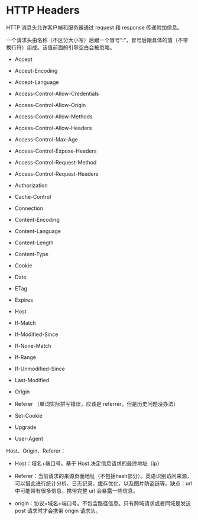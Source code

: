# HTTP Headers

HTTP 消息头允许客户端和服务器通过 request 和 response 传递附加信息。

一个请求头由名称（不区分大小写）后跟一个冒号“:”，冒号后跟具体的值（不带换行符）组成。该值前面的引导空白会被忽略。

- Accept
- Accept-Encoding
- Accept-Language

- Access-Control-Allow-Credentials
- Access-Control-Allow-Origin
- Access-Control-Allow-Methods
- Access-Control-Allow-Headers
- Access-Control-Max-Age
- Access-Control-Expose-Headers
- Access-Control-Request-Method
- Access-Control-Request-Headers

- Authorization

- Cache-Control

- Connection

- Content-Encoding
- Content-Language
- Content-Length
- Content-Type

- Cookie

- Date
- ETag
- Expires
- Host
- If-Match
- If-Modified-Since
- If-None-Match
- If-Range
- If-Unmodified-Since
- Last-Modified
- Origin
- Referer （单词实际拼写错误，应该是 referrer，但是历史问题没办法）
- Set-Cookie
- Upgrade
- User-Agent

Host、Origin、Referer：

- Host：域名+端口号。基于 Host 决定信息请求的最终地址（ip）


- Referer：当前请求的来源页面地址（不包括hash部分）。英语识别访问来源，可以借此进行统计分析、日志记录、缓存优化，以及图片防盗链等。缺点：url 中可能带有很多信息，携带完整 url 会暴露一些信息。

- origin：协议+域名+端口号。不包含路径信息。只有跨域请求或者同域是发送 post 请求时才会携带 origin 请求头。
